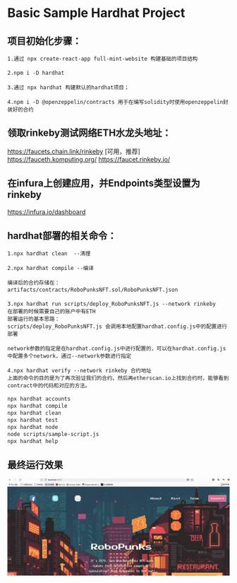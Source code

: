 # Basic Sample Hardhat Project

## 项目初始化步骤：
    1.通过 npx create-react-app full-mint-website 构建基础的项目结构

    2.npm i -D hardhat

    3.通过 npx hardhat 构建默认的hardhat项目；

    4.npm i -D @openzeppelin/contracts 用于在编写solidity时使用openzeppelin封装好的合约

## 领取rinkeby测试网络ETH水龙头地址：
https://faucets.chain.link/rinkeby [可用，推荐]
https://fauceth.komputing.org/
https://faucet.rinkeby.io/

## 在infura上创建应用，并Endpoints类型设置为rinkeby
https://infura.io/dashboard

## hardhat部署的相关命令：
    1.npx hardhat clean  --清理

    2.npx hardhat compile --编译

    编译后的合约存储在：artifacts/contracts/RoboPunksNFT.sol/RoboPunksNFT.json

    3.npx hardhat run scripts/deploy_RoboPunksNFT.js --network rinkeby
    在部署的时候需要自己的账户中有ETH
    部署运行的基本思路：
    scripts/deploy_RoboPunksNFT.js 会调用本地配置hardhat.config.js中的配置进行部署

    network参数的指定是在hardhat.config.js中进行配置的，可以在hardhat.config.js中配置多个network，通过--network参数进行指定

    4.npx hardhat verify --network rinkeby 合约地址
    上面的命令的目的是为了再次验证我们的合约，然后再etherscan.io上找到合约时，能够看到contract中的代码和对应的方法。

```shell
npx hardhat accounts
npx hardhat compile
npx hardhat clean
npx hardhat test
npx hardhat node
node scripts/sample-script.js
npx hardhat help
```

## 最终运行效果
![最终运行效果](./md_img/2022-06-14-13-26-32.jpg)

